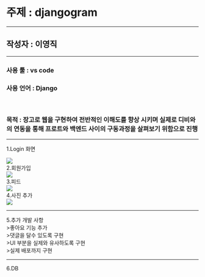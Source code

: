 # 주제 : djangogram
<hr>
<h2>작성자 : 이영직</h2>
<hr>
<div>
<h3>사용 툴 : vs code</h3>
</div>
<div>
<h3>사용 언어 : Django<h3>
  <br>
<div>
<p>목적 : 장고로 웹을 구현하여 전반적인 이해도를 향상 시키며 실제로 디비와의 연동을 통해 프로트와 백엔드 사이의 구동과정을 살펴보기 위함으로 진행 </p>
</div>
</div>
  <hr>
<div>
<p>1.Login 화면</p>
</div>
  <img src = "https://github.com/lee-young-jik/Django_djangogram/assets/91588673/ffb42ba8-6ad1-4b51-94ed-593c7e810b9f"> 


<div>2.회원가입</div>
  <img src = "https://github.com/lee-young-jik/Django_djangogram/assets/91588673/e11c9abe-3e95-42d0-bf3f-dc77b0459c4d"> 


<div>3.피드</div>
<img src = "https://github.com/lee-young-jik/Django_djangogram/assets/91588673/17c77961-a250-40d0-958e-41fbbaf2598d"> 
<div>4.사진 추가</div>
<img src = "https://github.com/lee-young-jik/Django_djangogram/assets/91588673/ca5a791b-91d0-4c98-aeb9-0b438968a965"> 
<hr>
<div>5.추가 개발 사항</div>
  <div>  >좋아요 기능 추가</div>
  <div>  >댓글을 달수 있도록 구현</div>
  <div>  >UI 부분을 실제와 유사하도록 구현</div>
  <div>  >실제 배포까지 구현</div>
  
<hr>

<div>6.DB</div>
